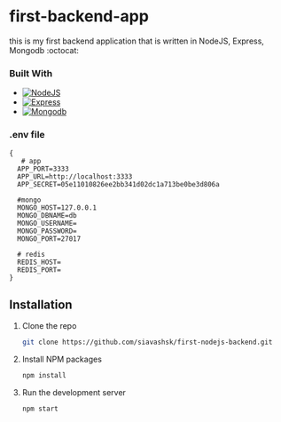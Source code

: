 # first-backend-app
this is my first backend application that is written in NodeJS, Express, Mongodb :octocat:

### Built With
* [![NodeJS](https://img.shields.io/badge/node.js-000000?style=for-the-badge&logo=nodedotjs&logoColor=green)](https://nodejs.org/)
* [![Express](https://img.shields.io/badge/express-000000?style=for-the-badge&logo=express&logoColor=white)](https://express.com/)
* [![Mongodb](https://img.shields.io/badge/mongodb-000000?style=for-the-badge&logo=mongodb&logoColor=green)](https://mongodb.com/)


### .env file
```
{
   # app
  APP_PORT=3333
  APP_URL=http://localhost:3333
  APP_SECRET=05e11010826ee2bb341d02dc1a713be0be3d806a
  
  #mongo
  MONGO_HOST=127.0.0.1
  MONGO_DBNAME=db
  MONGO_USERNAME=
  MONGO_PASSWORD=
  MONGO_PORT=27017
  
  # redis
  REDIS_HOST=
  REDIS_PORT=
}
```
<!-- GETTING STARTED -->
## Installation
1. Clone the repo
   ```sh
   git clone https://github.com/siavashsk/first-nodejs-backend.git
   ```
2. Install NPM packages
   ```sh
   npm install
   ```
3. Run the development server
    ```sh
   npm start
   ```

